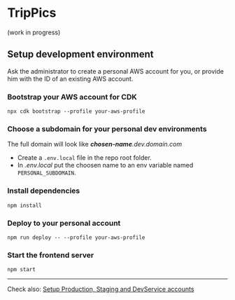 # TripPics

(work in progress)

## Setup development environment

Ask the administrator to create a personal AWS account for you, or provide him with the ID of an existing AWS account.

### Bootstrap your AWS account for CDK

`npx cdk bootstrap --profile your-aws-profile`

### Choose a subdomain for your personal dev environments

The full domain will look like *__chosen-name__.dev.domain.com*

* Create a `.env.local` file in the repo root folder.
* In *.env.local* put the choosen name to an env variable named `PERSONAL_SUBDOMAIN`.

### Install dependencies

`npm install`

### Deploy to your personal account

`npm run deploy -- --profile your-aws-profile`

### Start the frontend server

`npm start`

----

Check also: [Setup Production, Staging and DevService accounts](README-setup-envs.md)


